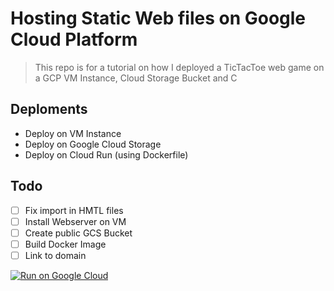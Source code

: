 # Hosting Static Web files on Google Cloud Platform
> This repo is for a tutorial on how I deployed a TicTacToe web game on a GCP VM Instance, Cloud Storage Bucket and C

## Deploments
- Deploy on VM Instance
- Deploy on Google Cloud Storage
- Deploy on Cloud Run (using Dockerfile)

## Todo
- [ ] Fix import in HMTL files
- [ ] Install Webserver on VM
- [ ] Create public GCS Bucket
- [ ] Build Docker Image
- [ ] Link to domain

[![Run on Google Cloud](https://deploy.cloud.run/button.svg)](https://deploy.cloud.run)
